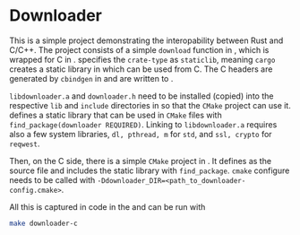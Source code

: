 # Downloader

This is a simple project demonstrating the interopability between Rust and C/C++.
The project consists of a simple `download` function in [](./src/lib.rs), which is wrapped for C in [](./src/capi.rs).
[](./Cargo.toml) specifies the `crate-type` as `staticlib`, meaning `cargo` creates a static library in [](./target/release/libdownloader.a) which can be used from C.
The C headers are generated by `cbindgen` in [](./build.rs) and are written to [](./target/release/downloader.h).

`libdownloader.a` and `downloader.h` need to be installed (copied) into the respective `lib` and `include` directories in  [](./tests/capi/downloader/) so that the `CMake` project can use it.
[](./tests/capi/downloader/downloader-config.cmake) defines a static library that can be used in `CMake` files with `find_package(downloader REQUIRED)`.
Linking to `libdownloader.a` requires also a few system libraries, `dl, pthread, m` for `std`, and `ssl, crypto` for `reqwest`.

Then, on the C side, there is a simple `CMake` project in [](./tests/capi/CMakeLists.txt). It defines [](./tests/capi/src/main.c) as the source file and includes the static library with `find_package`.
`cmake` configure needs to be called with `-Ddownloader_DIR=<path_to_downloader-config.cmake>`.

All this is captured in code in the [](./Makefile) and can be run with
```sh
make downloader-c
```
